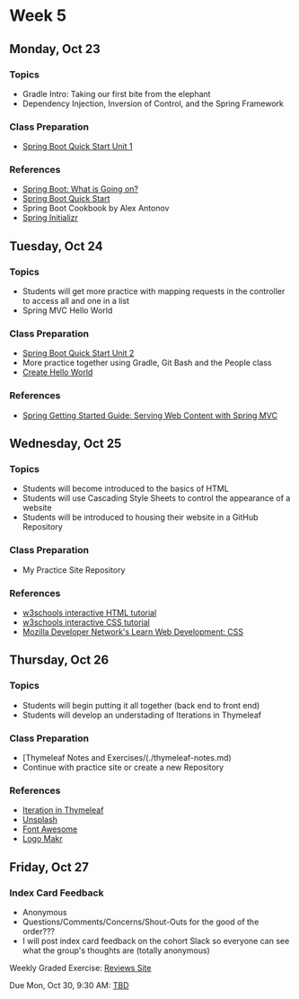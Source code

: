 # Week 5

## Monday, Oct 23

### Topics

- Gradle Intro: Taking our first bite from the elephant
- Dependency Injection, Inversion of Control, and the Spring Framework

### Class Preparation

- [Spring Boot Quick Start Unit 1](https://javabrains.io/courses/spring_bootquickstart/)


### References

- [Spring Boot: What is Going on?](./spring-boot-get-started.md)
- [Spring Boot Quick Start](https://javabrains.io/courses/spring_bootquickstart/)
- Spring Boot Cookbook by Alex Antonov
- [Spring Initializr](http://start.spring.io/)



## Tuesday, Oct 24

### Topics

- Students will get more practice with mapping requests in the controller to access all and one in a list
- Spring MVC Hello World

### Class Preparation

- [Spring Boot Quick Start Unit 2](https://javabrains.io/courses/spring_bootquickstart/)
- More practice together using Gradle, Git Bash and the People class
- [Create Hello World](https://spring.io/guides/gs/serving-web-content/)

### References

- [Spring Getting Started Guide: Serving Web Content with Spring MVC](https://spring.io/guides/gs/serving-web-content/)

## Wednesday, Oct 25

### Topics

- Students will become introduced to the basics of HTML
- Students will use Cascading Style Sheets to control the appearance of a website
- Students will be introduced to housing their website in a GitHub Repository

### Class Preparation

- My Practice Site Repository 

### References

- [w3schools interactive HTML tutorial](https://www.w3schools.com/html/default.asp)
- [w3schools interactive CSS tutorial](https://www.w3schools.com/css/default.asp)
- [Mozilla Developer Network's Learn Web Development: CSS](https://developer.mozilla.org/en-US/docs/Learn/CSS)


## Thursday, Oct 26

### Topics

- Students will begin putting it all together (back end to front end)
- Students will develop an understading of Iterations in Thymeleaf

### Class Preparation

- [Thymeleaf Notes and Exercises/(./thymeleaf-notes.md)
- Continue with practice site or create a new Repository

### References

- [Iteration in Thymeleaf](http://www.thymeleaf.org/doc/tutorials/3.0/usingthymeleaf.html#iteration)
- [Unsplash](https://unsplash.com/)
- [Font Awesome](http://fontawesome.io/examples/)
- [Logo Makr](https://logomakr.com/)




## Friday, Oct 27

### Index Card Feedback
 
 - Anonymous
 - Questions/Comments/Concerns/Shout-Outs for the good of the order???
 - I will post index card feedback on the cohort Slack so everyone can see what the group's thoughts are (totally anonymous)

Weekly Graded Exercise: [Reviews Site](../exercises/reviews-site)


Due Mon, Oct 30, 9:30 AM: [TBD]()
